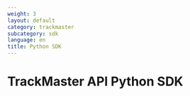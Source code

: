 ```yaml
---
weight: 3
layout: default
category: trackmaster
subcategory: sdk
language: en
title: Python SDK
---
```


# TrackMaster API Python SDK


